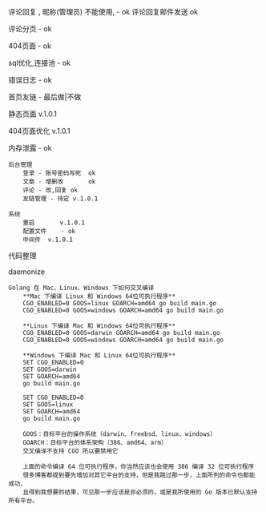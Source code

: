 评论回复 , 昵称(管理员) 不能使用, - ok
评论回复邮件发送        ok


评论分页 - ok

404页面 - ok

sql优化,连接池 - ok

错误日志 - ok

首页友链 - 最后做|不做


静态页面        v.1.0.1

404页面优化     v.1.0.1

内存泄露 - ok


    后台管理
        登录 - 账号密码写死  ok
        文章 - 增删改       ok
        评论 - 改,回复 ok
        友链管理 - 待定 v.1.0.1
    
    系统
        重启       v.1.0.1
        配置文件    - ok
        中间件  v.1.0.1

    
    
代码整理

daemonize

    Golang 在 Mac、Linux、Windows 下如何交叉编译
        **Mac 下编译 Linux 和 Windows 64位可执行程序**
        CGO_ENABLED=0 GOOS=linux GOARCH=amd64 go build main.go
        CGO_ENABLED=0 GOOS=windows GOARCH=amd64 go build main.go
        
        **Linux 下编译 Mac 和 Windows 64位可执行程序**
        CGO_ENABLED=0 GOOS=darwin GOARCH=amd64 go build main.go
        CGO_ENABLED=0 GOOS=windows GOARCH=amd64 go build main.go

        **Windows 下编译 Mac 和 Linux 64位可执行程序**
        SET CGO_ENABLED=0
        SET GOOS=darwin
        SET GOARCH=amd64
        go build main.go
        
        SET CGO_ENABLED=0
        SET GOOS=linux
        SET GOARCH=amd64
        go build main.go
        
        GOOS：目标平台的操作系统（darwin、freebsd、linux、windows） 
        GOARCH：目标平台的体系架构（386、amd64、arm） 
        交叉编译不支持 CGO 所以要禁用它
        
        上面的命令编译 64 位可执行程序，你当然应该也会使用 386 编译 32 位可执行程序 
        很多博客都提到要先增加对其它平台的支持，但是我跳过那一步，上面所列的命令也都能成功，
        且得到我想要的结果，可见那一步应该是非必须的，或是我所使用的 Go 版本已默认支持所有平台。


